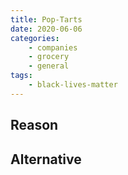 ```yaml
---
title: Pop-Tarts
date: 2020-06-06
categories:
    - companies
    - grocery
    - general
tags:
    - black-lives-matter
---
```


## Reason


## Alternative

